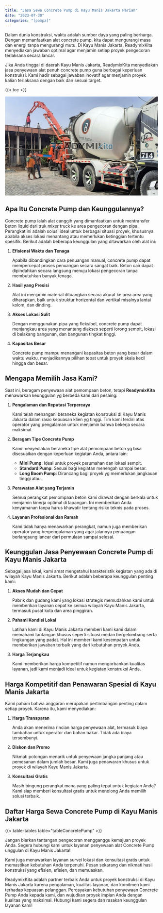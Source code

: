 ```yaml
---
title: "Jasa Sewa Concrete Pump di Kayu Manis Jakarta Harian"
date: "2023-07-30"
categories: "[pompa]"
---
```


Dalam dunia konstruksi, waktu adalah sumber daya yang paling berharga. Dengan memanfaatkan alat concrete pump, kita dapat mengurangi masa dan energi tanpa mengurangi mutu. Di Kayu Manis Jakarta, ReadymixKita menyediakan jawaban optimal agar menjamin setiap proyek pengecoran terlaksana secara lancar.

Jika Anda tinggal di daerah Kayu Manis Jakarta, ReadymixKita menyediakan jasa penyewaan alat penuh concrete pump guna berbagai keperluan konstruksi. Kami hadir sebagai jawaban inovatif agar menjamin proyek kalian terlaksana dengan baik dan sesuai target.

{{< toc >}}

![Jasa Sewa Concrete Pump di Kayu Manis Jakarta Harian](/images/pompa/sewa-pompa-18.jpg)

## Apa Itu Concrete Pump dan Keunggulannya?

Concrete pump ialah alat canggih yang dimanfaatkan untuk mentransfer beton liquid dari truk mixer truck ke area pengecoran dengan pipa. Perangkat ini adalah solusi ideal untuk berbagai situasi proyek, khususnya apabila akses lokasi menantang atau memerlukan ketinggian tertentu spesifik. Berikut adalah beberapa keunggulan yang ditawarkan oleh alat ini:

1. **Efisiensi Waktu dan Tenaga**

   Apabila dibandingkan cara penuangan manual, concrete pump dapat mempercepat proses penuangan secara sangat baik. Beton cair dapat dipindahkan secara langsung menuju lokasi pengecoran tanpa membutuhkan banyak tenaga.

2. **Hasil yang Presisi**

   Alat ini menjamin material dituangkan secara akurat ke area area yang diharapkan, baik untuk struktur horizontal dan vertikal misalnya lantai kolom, dan dinding.

3. **Akses Lokasi Sulit**

   Dengan menggunakan pipa yang fleksibel, concrete pump dapat menjangkau area yang menantang diakses seperti lorong sempit, lokasi di belakang bangunan, dan bangunan tingkat tinggi.

4. **Kapasitas Besar**

   Concrete pump mampu menangani kapasitas beton yang besar dalam waktu waktu, menjadikannya pilihan tepat untuk proyek skala kecil hingga dan besar.

## Mengapa Memilih Jasa Kami?

Saat ini, beragam penyewaan alat pemompaan beton, tetapi **ReadymixKita** menawarkan keunggulan yg berbeda kami dari pesaing:

1. **Pengalaman dan Reputasi Terpercaya**

   Kami telah menangani beraneka kegiatan konstruksi di Kayu Manis Jakarta dalam rasio kepuasan klien yg tinggi. Tim kami terdiri atas operator yang pengalaman untuk menjamin bahwa bekerja secara maksimal.

2. **Beragam Tipe Concrete Pump**

   Kami menyediakan beraneka tipe alat pemompaan beton yg bisa disesuaikan dengan keperluan kegiatan Anda, antara lain:
   - **Mini Pump**: Ideal untuk proyek perumahan dan lokasi sempit.
   - **Standard Pump**: Sesuai bagi kegiatan menengah sampai besar.
   - **Long Boom Pump**: Dirancang bagi proyek yg memerlukan jangkauan tinggi atau.

3. **Perawatan Alat yang Terjamin**

   Semua perangkat pemompaan beton kami dirawat dengan berkala untuk menjamin kinerja optimal di lapangan. Ini memberikan Anda kenyamanan tanpa harus khawatir tentang risiko teknis pada proses.

4. **Layanan Profesional dan Ramah**

   Kami tidak hanya menawarkan perangkat, namun juga memberikan operator yang berpengalaman yang agar jalannya penuangan berlangsung lancar dari permulaan sampai selesai.

## Keunggulan Jasa Penyewaan Concrete Pump di Kayu Manis Jakarta

Sebagai jasa lokal, kami amat mengetahui karakteristik kegiatan yang ada di wilayah Kayu Manis Jakarta. Berikut adalah beberapa keunggulan penting kami:

1. **Akses Mudah dan Cepat**

   Pabrik dan gudang kami yang lokasi strategis memudahkan kami untuk memberikan layanan cepat ke semua wilayah Kayu Manis Jakarta, termasuk pusat kota dan area pinggiran.

2. **Pahami Kondisi Lokal**

   Latihan kami di Kayu Manis Jakarta memberi kami kami dalam memahami tantangan khusus seperti situasi medan bergelombang serta lingkungan yang padat. Hal ini memberi kami kesempatan untuk memberikan jawaban terbaik yang dari kebutuhan proyek Anda.

3. **Harga Terjangkau**

   Kami memberikan harga kompetitif namun mengorbankan kualitas layanan, jadi kami menjadi ideal untuk kegiatan konstruksi Anda.

## Harga Kompetitif dan Penawaran Spesial di Kayu Manis Jakarta

Kami paham bahwa anggaran merupakan pertimbangan penting dalam setiap proyek. Karena itu, kami menyediakan:

1. **Harga Transparan**

   Anda akan menerima rincian harga penyewaan alat, termasuk biaya tambahan untuk operator dan bahan bakar. Tidak ada biaya tersembunyi.

2. **Diskon dan Promo**

   Nikmati potongan menarik untuk penyewaan jangka panjang atau pemesanan dalam jumlah besar. Kami juga penawaran khusus untuk proyek di wilayah Kayu Manis Jakarta.

3. **Konsultasi Gratis**

   Masih bingung perangkat mana yang paling tepat untuk kegiatan Anda? Kami siap memberi konsultasi gratis untuk menolong Anda memilih solusi terbaik.

## Daftar Harga Sewa Concrete Pump di Kayu Manis Jakarta

{{< table-tables table="tableConcretePump" >}}

Jangan biarkan tantangan pengecoran mengganggu kemajuan proyek Anda. Segera hubungi kami untuk layanan penyewaan alat Concrete Pump unggulan di Kayu Manis Jakarta!

Kami juga menawarkan layanan survei lokasi dan konsultasi gratis untuk memastikan kebutuhan Anda terpenuhi. Pesan sekarang dan nikmati hasil konstruksi yang efisien, efisien, dan memuaskan.

ReadymixKita adalah partner terbaik Anda untuk proyek konstruksi di Kayu Manis Jakarta karena pengalaman, kualitas layanan, dan komitmen kami terhadap kepuasan pelanggan. Percayakan kebutuhan penyewaan Concrete Pump Anda kepada kami, dan wujudkan proyek impian Anda dengan kualitas yang maksimal. Hubungi kami segera dan rasakan keunggulan layanan kami!